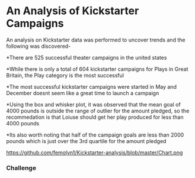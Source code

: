 # An Analysis of Kickstarter Campaigns
An analysis on Kickstarter data was performed  to uncover trends and the following was discovered- 

*There are 525 successful theater campaigns in the united states 

*While there is only a total of 604 kickstarter campaigns for Plays in Great Britain, the Play category is the most successful

*The most successful kickstarter campaigns were started in May and December doesnt seem like a great time to launch a campaign

*Using the box and whisker plot, it was observed that the mean goal of 4000 pounds is outside the range of outlier for the amount pledged, so the recommedation is that Loiuse should get her play produced for less than 4000 pounds

*Its also worth noting that half of the campaign goals are less than 2000 pounds which is just over the 3rd quartile for the amount pledged


https://github.com/femolyn1/Kickstarter-analysis/blob/master/Chart.png

### Challenge
